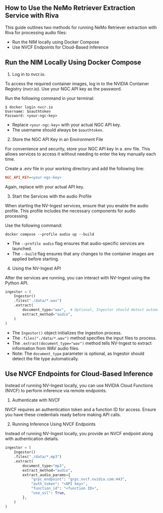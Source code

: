 ## How to Use the NeMo Retriever Extraction Service with Riva

This guide outlines two methods for running NeMo Retriever extraction with Riva for processing audio files:

- Run the NIM locally using Docker Compose
- Use NVCF Endpoints for Cloud-Based Inference


## Run the NIM Locally Using Docker Compose

1. Log in to nvcr.io.

To access the required container images, log in to the NVIDIA Container Registry (nvcr.io). Use your NGC API key as the password.

Run the following command in your terminal:
```shell
$ docker login nvcr.io
Username: $oauthtoken
Password: <your-ngc-key>
```
- Replace `<your-ngc-key>` with your actual NGC API key.
- The username should always be `$oauthtoken`.

2. Store the NGC API Key in an Environment File

For convenience and security, store your NGC API key in a .env file.
This allows services to access it without needing to enter the key manually each time.

Create a .env file in your working directory and add the following line:
```ini
NGC_API_KEY=<your-ngc-key>
```
Again, replace <your-ngc-key> with your actual API key.

3. Start the Services with the audio Profile

When starting the NV-Ingest services, ensure that you enable the audio profile. This profile includes the necessary components for audio processing.

Use the following command:
```shell
docker compose --profile audio up --build
```
- The `--profile audio` flag ensures that audio-specific services are launched.
- The `--build` flag ensures that any changes to the container images are applied before starting.

4. Using the NV-Ingest API

After the services are running, you can interact with NV-Ingest using the Python API.

```python
ingestor = (
    Ingestor()
    .files("./data/*.wav")
    .extract(
        document_type="wav",  # Optional, Ingestor should detect automatically in most cases
        extract_method="audio",
    )
)
```
- The `Ingestor()` object initializes the ingestion process.
- The `.files("./data/*.wav")` method specifies the input files to process.
- The `.extract(document_type="wav")` method tells NV-Ingest to extract information from WAV audio files.
- Note: The `document_type` parameter is optional, as Ingestor should detect the file type automatically.



## Use NVCF Endpoints for Cloud-Based Inference

Instead of running NV-Ingest locally, you can use NVIDIA Cloud Functions (NVCF) to perform inference via remote endpoints.

1. Authenticate with NVCF

NVCF requires an authentication token and a function ID for access. Ensure you have these credentials ready before making API calls.

2. Running Inference Using NVCF Endpoints

Instead of running NV-Ingest locally, you provide an NVCF endpoint along with authentication details.

```python
ingestor = (
    Ingestor()
    .files("./data/*.mp3")
    .extract(
        document_type="mp3",
        extract_method="audio",
        extract_audio_params={
            "grpc_endpoint": "grpc.nvcf.nvidia.com:443",
            "auth_token": "<API key>",
            "function_id": "<function ID>",
            "use_ssl": True,
        },
    )
)
```
